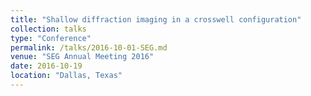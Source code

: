 ```yaml
---
title: "Shallow diffraction imaging in a crosswell configuration"
collection: talks
type: "Conference"
permalink: /talks/2016-10-01-SEG.md
venue: "SEG Annual Meeting 2016"
date: 2016-10-19
location: "Dallas, Texas"
---
```


